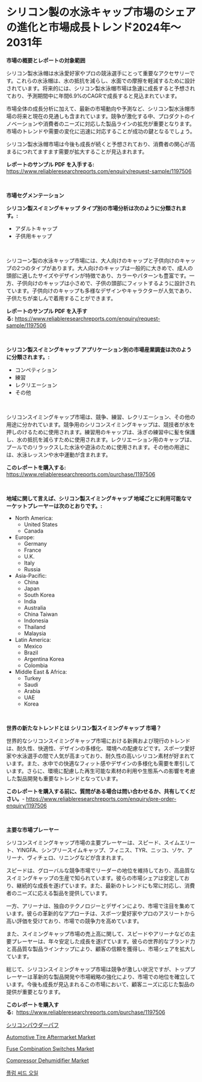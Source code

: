 <p><h1>シリコン製の水泳キャップ市場のシェアの進化と市場成長トレンド2024年〜2031年</h1></p><p><strong>市場の概要とレポートの対象範囲</strong></p>
<p><p>シリコン製水泳帽は水泳愛好家やプロの競泳選手にとって重要なアクセサリーです。これらの水泳帽は、水の抵抗を減らし、水面での摩擦を軽減するために設計されています。将来的には、シリコン製水泳帽市場は急速に成長すると予想されており、予測期間中に年間6.9%のCAGRで成長すると見込まれています。</p><p>市場全体の成長分析に加えて、最新の市場動向や予測など、シリコン製水泳帽市場の将来と現在の見通しも含まれています。競争が激化する中、プロダクトのイノベーションや消費者のニーズに対応した製品ラインの拡充が重要となります。市場のトレンドや需要の変化に迅速に対応することが成功の鍵となるでしょう。</p><p>シリコン製水泳帽市場は今後も成長が続くと予想されており、消費者の関心が高まるにつれてますます需要が拡大することが見込まれます。</p></p>
<p><strong>レポートのサンプル PDF を入手する:</strong> <a href="https://www.reliableresearchreports.com/enquiry/request-sample/1197506">https://www.reliableresearchreports.com/enquiry/request-sample/1197506</a></p>
<p>&nbsp;</p>
<p><strong>市場セグメンテーション</strong></p>
<p><strong>シリコン製スイミングキャップ タイプ別の市場分析は次のように分類されます。:</strong></p>
<p><ul><li>アダルトキャップ</li><li>子供用キャップ</li></ul></p>
<p>&nbsp;</p>
<p><p>シリコーン製の水泳キャップ市場には、大人向けのキャップと子供向けのキャップの2つのタイプがあります。大人向けのキャップは一般的に大きめで、成人の頭部に適したサイズやデザインが特徴であり、カラーやパターンも豊富です。一方、子供向けのキャップは小さめで、子供の頭部にフィットするように設計されています。子供向けのキャップも多様なデザインやキャラクターが人気であり、子供たちが楽しんで着用することができます。</p></p>
<p><strong>レポートのサンプル PDF を入手する:</strong>&nbsp;<a href="https://www.reliableresearchreports.com/enquiry/request-sample/1197506">https://www.reliableresearchreports.com/enquiry/request-sample/1197506</a></p>
<p>&nbsp;</p>
<p><strong> シリコン製スイミングキャップ アプリケーション別の市場産業調査は次のように分類されます。:</strong></p>
<p><ul><li>コンペティション</li><li>練習</li><li>レクリエーション</li><li>その他</li></ul></p>
<p>&nbsp;</p>
<p><p>シリコンスイミングキャップ市場は、競争、練習、レクリエーション、その他の用途に分かれています。競争用のシリコンスイミングキャップは、競技者が水を押しのけるために使用されます。練習用のキャップは、泳ぎの練習中に髪を保護し、水の抵抗を減らすために使用されます。レクリエーション用のキャップは、プールでのリラックスした水泳や遊泳のために使用されます。その他の用途には、水泳レッスンや水中運動が含まれます。</p></p>
<p><strong>このレポートを購入する:</strong>&nbsp; <a href="https://www.reliableresearchreports.com/purchase/1197506">https://www.reliableresearchreports.com/purchase/1197506</a></p>
<p>&nbsp;</p>
<p><strong>地域に関して言えば、シリコン製スイミングキャップ 地域ごとに利用可能なマーケットプレーヤーは次のとおりです。:</strong></p>
<p><ul>
    <li>
        North America:
        <ul>
            <li>United States</li>
            <li>Canada</li>
        </ul>
    </li>
    <li>
        Europe:
        <ul>
            <li>Germany</li>
            <li>France</li>
            <li>U.K.</li>
            <li>Italy</li>
            <li>Russia</li>
        </ul>
    </li>
    <li>
        Asia-Pacific:
        <ul>
            <li>China</li>
            <li>Japan</li>
            <li>South Korea</li>
            <li>India</li>
            <li>Australia</li>
            <li>China Taiwan</li>
            <li>Indonesia</li>
            <li>Thailand</li>
            <li>Malaysia</li>
        </ul>
    </li>
    <li>
        Latin America:
        <ul>
            <li>Mexico</li>
            <li>Brazil</li>
            <li>Argentina Korea</li>
            <li>Colombia</li>
        </ul>
    </li>
    <li>
        Middle East & Africa:
        <ul>
            <li>Turkey</li>
            <li>Saudi</li>
            <li>Arabia</li>
            <li>UAE</li>
            <li>Korea</li>
        </ul>
    </li>
    </ul></p>
<p>&nbsp;</p>
<p><strong>世界の新たなトレンドとは シリコン製スイミングキャップ 市場？</strong></p>
<p><p>世界的なシリコンスイミングキャップ市場における新興および現行のトレンドは、耐久性、快適性、デザインの多様化、環境への配慮などです。スポーツ愛好家や水泳選手の間で人気が高まっており、耐久性の高いシリコン素材が好まれています。また、水中での快適なフィット感やデザインの多様化も需要を牽引しています。さらに、環境に配慮した再生可能な素材の利用や生態系への影響を考慮した製品開発も重要なトレンドとなっています。</p></p>
<p><strong>このレポートを購入する前に、質問がある場合は問い合わせるか、共有してください。</strong>- <a href="https://www.reliableresearchreports.com/enquiry/pre-order-enquiry/1197506">https://www.reliableresearchreports.com/enquiry/pre-order-enquiry/1197506</a></p>
<p>&nbsp;</p>
<p><strong>主要な市場プレーヤー</strong></p>
<p><p>シリコンスイミングキャップ市場の主要プレーヤーは、スピード、スイムエリート、YINGFA、シンプリースイムキャップ、フィニス、TYR、ニッコ、ゾケ、アリーナ、ヴィチェロ、リニングなどが含まれます。</p><p>スピードは、グローバルな競争市場でリーダーの地位を維持しており、高品質なスイミングキャップの生産で知られています。彼らの市場シェアは安定しており、継続的な成長を遂げています。また、最新のトレンドにも常に対応し、消費者のニーズに応える製品を提供しています。</p><p>一方、アリーナは、独自のテクノロジーとデザインにより、市場で注目を集めています。彼らの革新的なアプローチは、スポーツ愛好家やプロのアスリートから高い評価を受けており、市場での競争力を高めています。</p><p>また、スイミングキャップ市場の売上高に関して、スピードやアリーナなどの主要プレーヤーは、年々安定した成長を遂げています。彼らの世界的なブランド力と高品質な製品ラインナップにより、顧客の信頼を獲得し、市場シェアを拡大しています。</p><p>総じて、シリコンスイミングキャップ市場は競争が激しい状況ですが、トッププレーヤーは革新的な製品開発や市場戦略の強化により、市場での地位を確立しています。今後も成長が見込まれるこの市場において、顧客ニーズに応じた製品の提供が重要となります。</p></p>
<p><strong>このレポートを購入する:</strong>&nbsp;&nbsp;<a href="https://www.reliableresearchreports.com/purchase/1197506">https://www.reliableresearchreports.com/purchase/1197506</a></p>
<p><p><a href="https://github.com/joaejkdzgyljvo6/Market-Research-Report-List-1/blob/main/2066438187632.md">シリコンパウダーパフ</a></p><p><a href="https://issuu.com/reportprime-2/docs/automotive-tire-aftermarket-market-size-2030.pptx">Automotive Tire Aftermarket Market</a></p><p><a href="https://view.publitas.com/reportprime-1/fuse-combination-switches-market-size-furnishes-valuable-information-encompassing-market-share-market-trends-and-projections-spanning-from-2024-to-2031/">Fuse Combination Switches Market</a></p><p><a href="https://scarlet-rocket-c63.notion.site/Global-Compressor-Dehumidifier-Market-by-Types-Applications-and-Major-Players-with-Regional-Growt-0be6559752e141f4b0685731052a64ef">Compressor Dehumidifier Market</a></p><p><a href="https://github.com/idcefvhkdut6/Market-Research-Report-List-1/blob/main/2890194187566.md">플럼 씨드 오일</a></p></p>